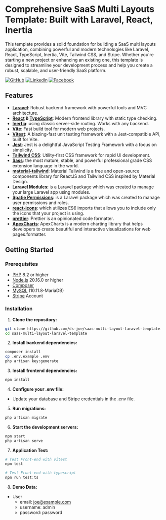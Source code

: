 # Comprehensive SaaS Multi Layouts Template: Built with Laravel, React, Inertia

This template provides a solid foundation for building a SaaS multi layouts application, combining powerful and modern technologies like Laravel, React, TypeScript, Inertia, Vite, Tailwind CSS, and Stripe. Whether you're starting a new project or enhancing an existing one, this template is designed to streamline your development process and help you create a robust, scalable, and user-friendly SaaS platform.

[![GitHub](https://img.shields.io/badge/GitHub-333?style=for-the-badge&logo=github&logoColor=white)](https://github.com/ds-joe)
[![LinkedIn](https://img.shields.io/badge/LinkedIn-0A66C2?style=for-the-badge&logo=linkedin&logoColor=white)](https://www.linkedin.com/in/youssef-bibawi-joe)
[![Facebook](https://img.shields.io/badge/Facebook-1877F2?style=for-the-badge&logo=facebook&logoColor=white)](https://www.facebook.com/YoussefBibawy1)

## Features

- **[Laravel](https://laravel.com/docs/11.x)**: Robust backend framework with powerful tools and MVC architecture.
- **[React](https://react.dev/) & [TypeScript](https://www.typescriptlang.org/)**: Modern frontend library with static type checking.
- **[Inertia](https://inertiajs.com/)**: using classic server-side routing. Works with any backend.
- **[Vite](https://vitejs.dev/guide/)**: Fast build tool for modern web projects.
- **[Vitest](https://vitest.dev/)**: A blazing-fast unit testing framework with a Jest-compatible API, built for Vite.
- **[Jest](https://jestjs.io/)**: Jest is a delightful JavaScript Testing Framework with a focus on simplicity.
- **[Tailwind CSS](https://tailwindcss.com/docs)**: Utility-first CSS framework for rapid UI development.
- **[Sass](https://sass-lang.com/)**: the most mature, stable, and powerful professional grade CSS extension language in the world.
- **[material-tailwind](https://www.material-tailwind.com/)**: Material Tailwind is a free and open-source components library for ReactJS and Tailwind CSS inspired by Material Design.
- **[Laravel Modules](https://laravelmodules.com)**: is a Laravel package which was created to manage your large Laravel app using modules.
- **[Spatie Permissions](https://spatie.be/docs/laravel-permission/v6/introduction)**: is a Laravel package which was created to manage user permissions and roles.
- **[react-icons](https://react-icons.github.io/react-icons/)**: which utilizes ES6 imports that allows you to include only the icons that your project is using.
- **[prettier](https://prettier.io/)**: Prettier is an opinionated code formatter.
- **[ApexCharts](https://apexcharts.com/)**: ApexCharts is a modern charting library that helps developers to create beautiful and interactive visualizations for web pages.formatter.

## Getting Started

### Prerequisites

- [PHP](https://www.php.net/) 8.2 or higher
- [Node.js](https://nodejs.org/en) 20.16.0 or higher
- [Composer](https://getcomposer.org/)
- [MySQL](https://www.mysql.com/) (10.11.8-MariaDB)
- [Stripe](https://docs.stripe.com/) Account

### Installation

1. **Clone the repository:**

```bash
git clone https://github.com/ds-joe/saas-multi-layout-laravel-template.git
cd saas-multi-layout-laravel-template
```

2. **Install backend dependencies:**

```bash
composer install
cp .env.example .env
php artisan key:generate
```

3. **Install frontend dependencies:**

```bash
npm install
```

4. **Configure your .env file:**

- Update your database and Stripe credentials in the .env file.

5. **Run migrations:**

```bash
php artisan migrate
```

6. **Start the development servers:**

```bash
npm start
php artisan serve
```

7. **Application Test:**

```bash
# Test Front-end with vitest
npm test

# Test Front-end with typescript
npm run test:ts

```

8. **Demo Data:**

- User
  - email: joe@example.com
  - username: admin
  - password: password
